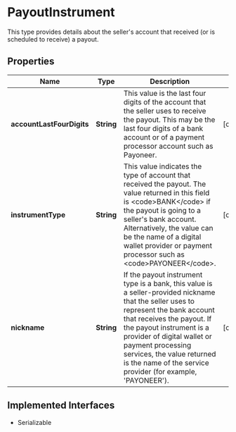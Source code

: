 

# PayoutInstrument

This type provides details about the seller's account that received (or is scheduled to receive) a payout.
## Properties

Name | Type | Description | Notes
------------ | ------------- | ------------- | -------------
**accountLastFourDigits** | **String** | This value is the last four digits of the account that the seller uses to receive the payout. This may be the last four digits of a bank account or of a payment processor account such as Payoneer. |  [optional]
**instrumentType** | **String** | This value indicates the type of account that received the payout. The value returned in this field is &lt;code&gt;BANK&lt;/code&gt; if the payout is going to a seller&#39;s bank account. Alternatively, the value can be the name of a digital wallet provider or payment processor such as &lt;code&gt;PAYONEER&lt;/code&gt;. |  [optional]
**nickname** | **String** | If the payout instrument type is a bank, this value is a seller-provided nickname that the seller uses to represent the bank account that receives the payout. If the payout instrument is a provider of digital wallet or payment processing services, the value returned is the name of the service provider (for example, &#39;PAYONEER&#39;). |  [optional]


## Implemented Interfaces

* Serializable


